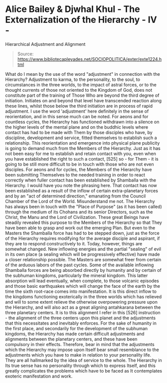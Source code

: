 # Alice Bailey & Djwhal Khul - The Externalization of the Hierarchy - IV -
Hierarchical Adjustment and Alignment

> Source: https://www.bibliotecapleyades.net/SOCIOPOLITICA/exter/exte1224.html

What do I mean by the use of the word "adjustment" in connection with the Hierarchy? Adjustment to karma, to the personality, to the soul, to circumstances in the three worlds, to the impact of astral forces, or to the thought currents of those not oriented to the Kingdom of God, does not constitute part of the training of Those Who are beyond the third degree of initiation. Initiates on and beyond that level have transcended reaction along these lines, whilst those below the third initiation are in process of rapid adjustment. I use the word 'adjustment' here definitely in the sense of reorientation, and in this sense much can be noted.
For aeons and for countless cycles, the Hierarchy has functioned withdrawn into a silence on the higher levels of the mental plane and on the buddhic levels where contact has had to be made with Them by those disciples who have, by discipline, development and service, fitted themselves to establish such a relationship. This reorientation and emergence into physical plane publicity is going to demand much from the Members of the Hierarchy. Just as it has not been easy for me to establish and retain contact with you, even when you have established the right to such a contact, [525] so - for Them - it is going to be still more difficult to be in touch with those who are not even disciples.
For aeons and for cycles, the Members of the Hierarchy have been submitting Themselves to the needed training in order to react correctly when fuller contact has been established by Shamballa with the Hierarchy. I would have you note the phrasing here. That contact has now been established as a result of the inflow of certain extra-planetary forces and by an "act of determined direction," emanating from the Council Chamber of the Lord of the World. Misunderstand me not. The Hierarchy has always been in touch with the "Place of Purpose" (as it has been called) through the medium of its Chohans and its senior Directors, such as the Christ, the Manu and the Lord of Civilization. These great Beings have steadily revealed this purpose to the Members of the Hierarchy so that They have been able to grasp and work out the emerging Plan. But even to the Masters the Shamballa force has had to be stepped down, just as the force of the Hierarchy requires modifying for the average disciple and aspirant, if they are to respond constructively to it.
Today, however, things are somewhat changed. New inflowing energies and the partial "sealing" of evil in its own place (a sealing which will be progressively effective) have made a closer relationship possible. The Masters are somewhat freer from certain of the arduous labors of the past cycles. Some of the available inflowing Shamballa forces are being absorbed directly by humanity and by certain of the subhuman kingdoms, particularly the mineral kingdom. This latter absorption will lead eventually, when complete, to those volcanic episodes and those basic earthquakes which will change the face of the earth by the time the sixth root-race comes into manifestation. It is this direct inflow to the kingdoms functioning exoterically in the three worlds which has relieved and will to some extent relieve the otherwise overpowering pressure upon the Hierarchy, and will also act as a great aligning antahkarana between the three planetary centers. It is to this alignment I refer in this [526] instruction - the alignment of the three centers upon this planet and the adjustments that this necessitates and inevitably enforces.
For the sake of humanity in the first place, and secondarily for the development of the subhuman kingdoms, the Hierarchy has made certain difficult adjustments and alignments between the planetary centers, and these have been compulsory in their effects. Therefore, bear in mind that the adjustments which the Hierarchy may impose upon Itself bear small resemblance to the adjustments which you have to make in relation to your personality life. They are all hallmarked by the idea of service to the whole. The Hierarchy in Its true sense has no personality through which to express Itself, and this greatly complicates the problems which have to be faced as It contemplates exoteric manifestation and work.

